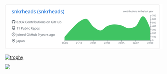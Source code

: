[![](https://raw.githubusercontent.com/snkrheads/snkrheads/main/profile-summary-card-output/github/0-profile-details.svg)](https://github.com/vn7n24fzkq/github-profile-summary-cards)

[![trophy](https://github-profile-trophy.vercel.app/?username=snkrheads&no-frame=false&no-bg=true&margin-w=15&rank=SECRET,SSS)](https://github.com/snkrheads)

[![](https://komarev.com/ghpvc/?username=snkrheads&color=grey&label=⭐️&style=flat)](https://github.com/snkrheads)

